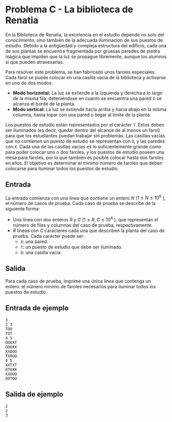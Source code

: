 # Problema C - La biblioteca de Renatia

En la Biblioteca de Renatia, la excelencia en el estudio depende no solo del
conocimiento, sino también de la adecuada iluminación de sus puestos de
estudio. Debido a la antigüedad y compleja estructura del edificio, cada una de
sus plantas se encuentra fragmentada por gruesas paredes de piedra mágica que
impiden que la luz se propague libremente, aunque los alumnos sí que pueden
atravesarlas.

Para resolver este problema, se han fabricado unos faroles especiales. Cada
farol se puede colocar en una casilla vacía de la biblioteca y activarse en uno
de dos modos:
- **Modo horizontal:** La luz se extiende a la izquierda y derecha a lo largo
  de la misma fila, deteniéndose en cuanto se encuentra una pared o se alcanza
el borde de la planta.
- **Modo vertical:** La luz se extiende hacia arriba y hacia abajo en la misma
  columna, hasta topar con una pared o llegar al límite de la planta.

Los puestos de estudio están representados por el carácter `T`. Estos deben ser
iluminados (es decir, quedar dentro del alcance de al menos un farol) para que
los estudiantes puedan trabajar sin problemas. Las casillas vacías que no
contienen un puesto de estudio se representan con `O`, y las paredes con `X`.
Cada una de las casillas vacías es lo suficientemente grande como para poder
colocar uno o dos faroles, y los puestos de estudio poseen una mesa para
faroles, por lo que también es posible colocar hasta dos faroles en ellos. El
objetivo es determinar el mínimo número de faroles que deben colocarse para
iluminar todos los puestos de estudio.

## Entrada
La entrada comienza con una línea que contiene un entero $N$ ($1 \leq N \leq
10^6$ ), el número de casos de prueba. Cada caso de prueba se describe de la
siguiente forma:
- Una línea con dos enteros $R$ y $C$ ($1 \leq R,C \leq 10^4$ ), que
  representan el número de filas y columnas del caso de prueba,
respectivamente.
- $R$ líneas con $C$ caracteres cada una que describen la planta del caso de
  prueba. Cada carácter puede ser:
  * `X`: una pared.
  * `T`: un puesto de estudio que debe ser iluminado.
  * `O`: una casilla vacía.

## Salida
Para cada caso de prueba, imprime una única línea que contenga un entero: el
número mínimo de faroles necesarios para iluminar todos los puestos de estudio.

## Entrada de ejemplo
```
3
2 3
TOO
TOT
4 5
OOOXT
OOOXX
XXOOO
TXOOO
4 5
XXTXT
OTOXX
XXOOO
OOTOO
```

## Salida de ejemplo
```
2
2
3
```